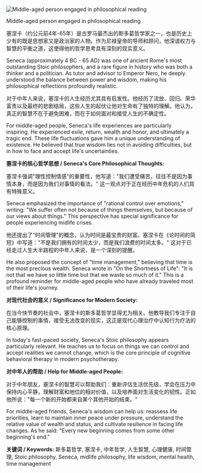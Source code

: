 ![Middle-aged person engaged in philosophical reading](https://user-gen-media-assets.s3.amazonaws.com/gpt4o_images/63da2e6e-1212-4b8e-8c04-be3178ea3f5d.png)

Middle-aged person engaged in philosophical reading

塞涅卡（约公元前4年-65年）是古罗马最杰出的斯多葛哲学家之一，也是历史上少有的既是思想家又是政治家的人物。作为尼禄皇帝的导师和顾问，他深谙权力与智慧的平衡之道，这使得他的哲学思考具有深刻的现实意义。

Seneca (approximately 4 BC - 65 AD) was one of ancient Rome's most outstanding Stoic philosophers, and a rare figure in history who was both a thinker and a politician. As tutor and advisor to Emperor Nero, he deeply understood the balance between power and wisdom, making his philosophical reflections profoundly realistic.

对于中年人来说，塞涅卡的人生经历尤其具有启发性。他经历了流放、回归、荣华富贵以及最终的悲剧结局，这些人生的起伏让他对生命有了独特的理解。他认为，真正的智慧不在于避免困难，而在于如何面对和接受人生的不确定性。

For middle-aged people, Seneca's life experiences are particularly inspiring. He experienced exile, return, wealth and honor, and ultimately a tragic end. These life fluctuations gave him a unique understanding of existence. He believed that true wisdom lies not in avoiding difficulties, but in how to face and accept life's uncertainties.

**塞涅卡的核心哲学思想 / Seneca's Core Philosophical Thoughts:**

塞涅卡强调"理性控制情感"的重要性，他写道："我们遭受痛苦，往往不是因为事情本身，而是因为我们对事情的看法。" 这一观点对于正在经历中年危机的人们具有特殊意义。

Seneca emphasized the importance of "rational control over emotions," writing: "We suffer often not because of things themselves, but because of our views about things." This perspective has special significance for people experiencing midlife crises.

他还提出了"时间管理"的概念，认为时间是最宝贵的财富。塞涅卡在《论时间的简短》中写道："不是我们拥有的时间太少，而是我们浪费的时间太多。" 这对于已经走过人生大半路程的中年人来说，是一个深刻的提醒。

He also proposed the concept of "time management," believing that time is the most precious wealth. Seneca wrote in "On the Shortness of Life": "It is not that we have so little time but that we waste so much of it." This is a profound reminder for middle-aged people who have already traveled most of their life's journey.

**对现代社会的意义 / Significance for Modern Society:**

在当今快节奏的社会中，塞涅卡的斯多葛哲学显得尤为相关。他教导我们专注于自己能够控制的事情，接受无法改变的现实，这正是现代心理治疗中认知行为疗法的核心原理。

In today's fast-paced society, Seneca's Stoic philosophy appears particularly relevant. He teaches us to focus on things we can control and accept realities we cannot change, which is the core principle of cognitive behavioral therapy in modern psychotherapy.

**对中年人的帮助 / Help for Middle-aged People:**

对于中年朋友，塞涅卡的智慧可以帮助我们：重新评估生活优先级，学会在压力中保持内心平静，理解财富和地位的相对价值，以及培养面对生活变化的韧性。正如他所说："每一个新的开始都来自某个其他开始的结束。"

For middle-aged friends, Seneca's wisdom can help us: reassess life priorities, learn to maintain inner peace under pressure, understand the relative value of wealth and status, and cultivate resilience in facing life changes. As he said: "Every new beginning comes from some other beginning's end."

**关键词 / Keywords:** 斯多葛哲学, 塞涅卡, 中年哲学, 人生智慧, 心理健康, 时间管理, Stoic philosophy, Seneca, midlife philosophy, life wisdom, mental health, time management
